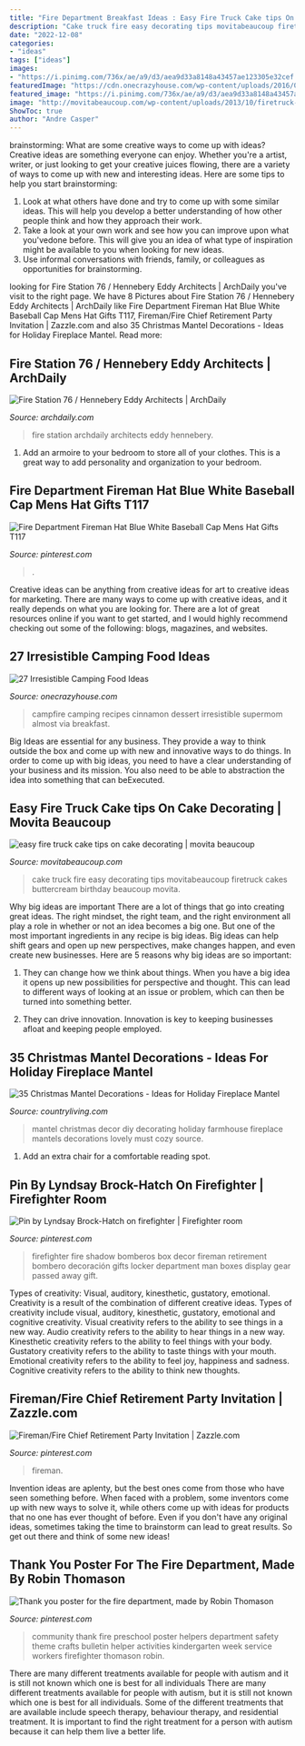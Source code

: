 ```yaml
---
title: "Fire Department Breakfast Ideas : Easy Fire Truck Cake tips On Cake Decorating"
description: "Cake truck fire easy decorating tips movitabeaucoup firetruck cakes buttercream birthday beaucoup movita"
date: "2022-12-08"
categories:
- "ideas"
tags: ["ideas"]
images:
- "https://i.pinimg.com/736x/ae/a9/d3/aea9d33a8148a43457ae123305e32cef.jpg"
featuredImage: "https://cdn.onecrazyhouse.com/wp-content/uploads/2016/04/campfire-recipes-8.jpg"
featured_image: "https://i.pinimg.com/736x/ae/a9/d3/aea9d33a8148a43457ae123305e32cef.jpg"
image: "http://movitabeaucoup.com/wp-content/uploads/2013/10/firetruck-cake.jpg"
ShowToc: true
author: "Andre Casper"
---
```



brainstorming: What are some creative ways to come up with ideas?
Creative ideas are something everyone can enjoy. Whether you're a artist, writer, or just looking to get your creative juices flowing, there are a variety of ways to come up with new and interesting ideas. Here are some tips to help you start brainstorming: 
1. Look at what others have done and try to come up with some similar ideas. This will help you develop a better understanding of how other people think and how they approach their work. 
2. Take a look at your own work and see how you can improve upon what you'vedone before. This will give you an idea of what type of inspiration might be available to you when looking for new ideas. 
3. Use informal conversations with friends, family, or colleagues as opportunities for brainstorming.

	

		
looking for Fire Station 76 / Hennebery Eddy Architects | ArchDaily you've visit to the right page. We have 8 Pictures about Fire Station 76 / Hennebery Eddy Architects | ArchDaily like Fire Department Fireman Hat Blue White Baseball Cap Mens Hat Gifts T117, Fireman/Fire Chief Retirement Party Invitation | Zazzle.com and also 35 Christmas Mantel Decorations - Ideas for Holiday Fireplace Mantel. Read more:
		
    
## Fire Station 76 / Hennebery Eddy Architects | ArchDaily

<img loading=lazy src="https://images.adsttc.com/media/images/565e/682a/e58e/ce70/b600/01f9/large_jpg/portada_FS76_-_(16).jpg?1449027615" onerror="this.onerror=null;this.src='https://tse2.mm.bing.net/th?id=OIP.eoxj-2UA0-Oq_PNd8JuTqwHaFZ&amp;pid=15.1';" alt="Fire Station 76 / Hennebery Eddy Architects | ArchDaily">

_Source: archdaily.com_

>fire station archdaily architects eddy hennebery. 

	

1. Add an armoire to your bedroom to store all of your clothes. This is a great way to add personality and organization to your bedroom.

    
## Fire Department Fireman Hat Blue White Baseball Cap Mens Hat Gifts T117

<img loading=lazy src="https://i.pinimg.com/736x/ae/a9/d3/aea9d33a8148a43457ae123305e32cef.jpg" onerror="this.onerror=null;this.src='https://tse3.mm.bing.net/th?id=OIP.VWoEQNHS3sJtltJbEkLzhgHaHZ&amp;pid=15.1';" alt="Fire Department Fireman Hat Blue White Baseball Cap Mens Hat Gifts T117">

_Source: pinterest.com_

>. 

	

Creative ideas can be anything from creative ideas for art to creative ideas for marketing. There are many ways to come up with creative ideas, and it really depends on what you are looking for. There are a lot of great resources online if you want to get started, and I would highly recommend checking out some of the following: blogs, magazines, and websites.

    
## 27 Irresistible Camping Food Ideas

<img loading=lazy src="https://cdn.onecrazyhouse.com/wp-content/uploads/2016/04/campfire-recipes-8.jpg" onerror="this.onerror=null;this.src='https://tse2.mm.bing.net/th?id=OIP.hkRK5c6tUE79EYWdiPUZ7QHaJ3&amp;pid=15.1';" alt="27 Irresistible Camping Food Ideas">

_Source: onecrazyhouse.com_

>campfire camping recipes cinnamon dessert irresistible supermom almost via breakfast. 

	

Big Ideas are essential for any business. They provide a way to think outside the box and come up with new and innovative ways to do things. In order to come up with big ideas, you need to have a clear understanding of your business and its mission. You also need to be able to abstraction the idea into something that can beExecuted.

    
## Easy Fire Truck Cake tips On Cake Decorating | Movita Beaucoup

<img loading=lazy src="http://movitabeaucoup.com/wp-content/uploads/2013/10/firetruck-cake.jpg" onerror="this.onerror=null;this.src='https://tse4.mm.bing.net/th?id=OIP.QhCkEkVD_8wKzlCcBdg6wAHaLH&amp;pid=15.1';" alt="easy fire truck cake tips on cake decorating | movita beaucoup">

_Source: movitabeaucoup.com_

>cake truck fire easy decorating tips movitabeaucoup firetruck cakes buttercream birthday beaucoup movita. 

	

Why big ideas are important
There are a lot of things that go into creating great ideas. The right mindset, the right team, and the right environment all play a role in whether or not an idea becomes a big one. But one of the most important ingredients in any recipe is big ideas. Big ideas can help shift gears and open up new perspectives, make changes happen, and even create new businesses. Here are 5 reasons why big ideas are so important: 
1. They can change how we think about things. When you have a big idea it opens up new possibilities for perspective and thought. This can lead to different ways of looking at an issue or problem, which can then be turned into something better. 

2. They can drive innovation. Innovation is key to keeping businesses afloat and keeping people employed.

    
## 35 Christmas Mantel Decorations - Ideas For Holiday Fireplace Mantel

<img loading=lazy src="http://clv.h-cdn.co/assets/17/34/1503501651-farmhouse-christmas-mantel.jpg" onerror="this.onerror=null;this.src='https://tse1.mm.bing.net/th?id=OIP.d-KRWGkklufFuqcq1aGxPQHaLH&amp;pid=15.1';" alt="35 Christmas Mantel Decorations - Ideas for Holiday Fireplace Mantel">

_Source: countryliving.com_

>mantel christmas decor diy decorating holiday farmhouse fireplace mantels decorations lovely must cozy source. 

	

1. Add an extra chair for a comfortable reading spot.

    
## Pin By Lyndsay Brock-Hatch On Firefighter | Firefighter Room

<img loading=lazy src="https://i.pinimg.com/originals/24/04/03/240403163d50e8eb76f1b531b5dd9d7f.jpg" onerror="this.onerror=null;this.src='https://tse3.mm.bing.net/th?id=OIP.YFVpCdH3Sby4WtkQWTeDfgHaP3&amp;pid=15.1';" alt="Pin by Lyndsay Brock-Hatch on firefighter | Firefighter room">

_Source: pinterest.com_

>firefighter fire shadow bomberos box decor fireman retirement bombero decoración gifts locker department man boxes display gear passed away gift. 

	

Types of creativity: Visual, auditory, kinesthetic, gustatory, emotional.
Creativity is a result of the combination of different creative ideas. Types of creativity include visual, auditory, kinesthetic, gustatory, emotional and cognitive creativity. Visual creativity refers to the ability to see things in a new way. Audio creativity refers to the ability to hear things in a new way. Kinesthetic creativity refers to the ability to feel things with your body. Gustatory creativity refers to the ability to taste things with your mouth. Emotional creativity refers to the ability to feel joy, happiness and sadness. Cognitive creativity refers to the ability to think new thoughts.

    
## Fireman/Fire Chief Retirement Party Invitation | Zazzle.com

<img loading=lazy src="https://i.pinimg.com/736x/12/92/01/1292016d1dcaf8ce2d7e31a805131e44.jpg" onerror="this.onerror=null;this.src='https://tse3.mm.bing.net/th?id=OIP.2KjXabEnYI4Vk79o01cUKAHaHa&amp;pid=15.1';" alt="Fireman/Fire Chief Retirement Party Invitation | Zazzle.com">

_Source: pinterest.com_

>fireman. 

	

Invention ideas are aplenty, but the best ones come from those who have seen something before. When faced with a problem, some inventors come up with new ways to solve it, while others come up with ideas for products that no one has ever thought of before. Even if you don't have any original ideas, sometimes taking the time to brainstorm can lead to great results. So get out there and think of some new ideas!

    
## Thank You Poster For The Fire Department, Made By Robin Thomason

<img loading=lazy src="https://i.pinimg.com/736x/80/d6/17/80d617e05a65d008c3a937060646f567--community-service-community-workers.jpg?b=t" onerror="this.onerror=null;this.src='https://tse2.mm.bing.net/th?id=OIP.v-2vVR6DnuBFgH9NNxoIQAHaJ3&amp;pid=15.1';" alt="Thank you poster for the fire department, made by Robin Thomason">

_Source: pinterest.com_

>community thank fire preschool poster helpers department safety theme crafts bulletin helper activities kindergarten week service workers firefighter thomason robin. 

	

There are many different treatments available for people with autism and it is still not known which one is best for all individuals
There are many different treatments available for people with autism, but it is still not known which one is best for all individuals. Some of the different treatments that are available include speech therapy, behaviour therapy, and residential treatment. It is important to find the right treatment for a person with autism because it can help them live a better life.

